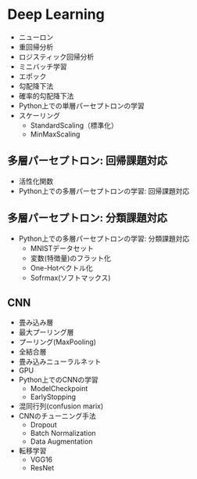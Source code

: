 # Deep Learning
- ニューロン
- 重回帰分析
- ロジスティック回帰分析
- ミニバッチ学習
- エポック
- 勾配降下法
- 確率的勾配降下法
- Python上での単層パーセプトロンの学習
- スケーリング
    - StandardScaling（標準化）
    - MinMaxScaling
## 多層パーセプトロン: 回帰課題対応
- 活性化関数
- Python上での多層パーセプトロンの学習: 回帰課題対応
## 多層パーセプトロン: 分類課題対応
- Python上での多層パーセプトロンの学習: 分類課題対応
    - MNISTデータセット
    - 変数(特徴量)のフラット化
    - One-Hotベクトル化
    - Sofrmax(ソフトマックス)
## CNN
- 畳み込み層
- 最大プーリング層
- プーリング(MaxPooling)
- 全結合層
- 畳み込みニューラルネット
- GPU
- Python上でのCNNの学習
    - ModelCheckpoint
    - EarlyStopping
- 混同行列(confusion marix)
- CNNのチューニング手法
    - Dropout
    - Batch Normalization
    - Data Augmentation
- 転移学習
    - VGG16
    - ResNet